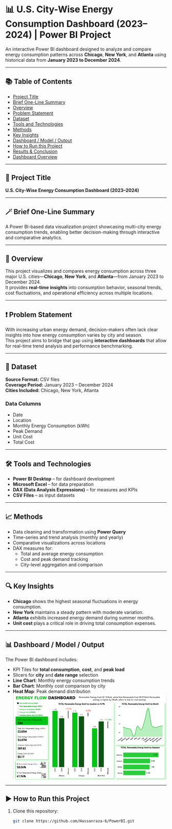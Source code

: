 # 📊 U.S. City-Wise Energy Consumption Dashboard (2023–2024) | Power BI Project

An interactive Power BI dashboard designed to analyze and compare energy consumption patterns across **Chicago**, **New York**, and **Atlanta** using historical data from **January 2023 to December 2024**.

---

## 📚 Table of Contents
- [Project Title](#-project-title)
- [Brief One-Line Summary](#-brief-one-line-summary)
- [Overview](#-overview)
- [Problem Statement](#-problem-statement)
- [Dataset](#-dataset)
- [Tools and Technologies](#-tools-and-technologies)
- [Methods](#-methods)
- [Key Insights](#-key-insights)
- [Dashboard / Model / Output](#-dashboard--model--output)
- [How to Run this Project](#-how-to-run-this-project)
- [Results & Conclusion](#-results--conclusion)
- [Dashboard Overview](#-dashboard-overview)

---

## 🧾 Project Title
**U.S. City-Wise Energy Consumption Dashboard (2023–2024)**

---

## 🪄 Brief One-Line Summary
A Power BI-based data visualization project showcasing multi-city energy consumption trends, enabling better decision-making through interactive and comparative analytics.

---

## 📌 Overview
This project visualizes and compares energy consumption across three major U.S. cities—**Chicago**, **New York**, and **Atlanta**—from January 2023 to December 2024.  
It provides **real-time insights** into consumption behavior, seasonal trends, cost fluctuations, and operational efficiency across multiple locations.

---

## ❗ Problem Statement
With increasing urban energy demand, decision-makers often lack clear insights into how energy consumption varies by city and season.  
This project aims to bridge that gap using **interactive dashboards** that allow for real-time trend analysis and performance benchmarking.

---

## 📂 Dataset
**Source Format:** CSV files  
**Coverage Period:** January 2023 – December 2024  
**Cities Included:** Chicago, New York, Atlanta  

### **Data Columns**
- Date  
- Location  
- Monthly Energy Consumption (kWh)  
- Peak Demand  
- Unit Cost  
- Total Cost  

---

## 🛠 Tools and Technologies
- **Power BI Desktop** – for dashboard development  
- **Microsoft Excel** – for data preparation  
- **DAX (Data Analysis Expressions)** – for measures and KPIs  
- **CSV Files** – as input datasets  

---

## 📈 Methods
- Data cleaning and transformation using **Power Query**  
- Time-series and trend analysis (monthly and yearly)  
- Comparative visualizations across locations  
- DAX measures for:
  - Total and average energy consumption  
  - Cost and peak demand tracking  
  - City-level aggregation and comparison  

---

## 🔍 Key Insights
- **Chicago** shows the highest seasonal fluctuations in energy consumption.  
- **New York** maintains a steady pattern with moderate variation.  
- **Atlanta** exhibits increased energy demand during summer months.  
- **Unit cost** plays a critical role in driving total consumption expenses.  

---

## 📊 Dashboard / Model / Output
The Power BI dashboard includes:
- KPI Tiles for **total consumption**, **cost**, and **peak load**  
- Slicers for **city** and **date range** selection  
- **Line Chart**: Monthly energy consumption trends  
- **Bar Chart**: Monthly cost comparison by city  
- **Heat Map**: Peak demand distribution  
![Dashboard Screenshot Placeholder](https://github.com/Hassanraza-6/PowerBI/blob/main/Energy%20Dashboard/Snapshot%20of%20Energy%20Dashboard.png)
---

## ▶ How to Run this Project
1. Clone this repository:
   ```bash
   git clone https://github.com/Hassanraza-6/PowerBI.git
